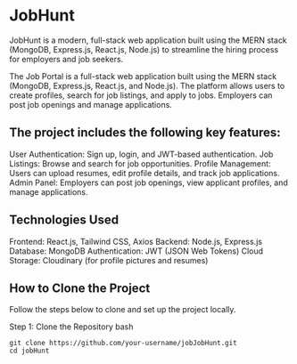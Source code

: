 # JobHunt
JobHunt is a modern, full-stack web application built using the MERN stack (MongoDB, Express.js, React.js, Node.js) to streamline the hiring process for employers and job seekers.

The Job Portal is a full-stack web application built using the MERN stack (MongoDB, Express.js, React.js, and Node.js). The platform allows users to create profiles, search for job listings, and apply to jobs. Employers can post job openings and manage applications. 

## The project includes the following key features:

User Authentication: Sign up, login, and JWT-based authentication.
Job Listings: Browse and search for job opportunities.
Profile Management: Users can upload resumes, edit profile details, and track job applications.
Admin Panel: Employers can post job openings, view applicant profiles, and manage applications.

## Technologies Used

Frontend: React.js, Tailwind CSS, Axios
Backend: Node.js, Express.js
Database: MongoDB
Authentication: JWT (JSON Web Tokens)
Cloud Storage: Cloudinary (for profile pictures and resumes)

## How to Clone the Project
Follow the steps below to clone and set up the project locally.

Step 1: Clone the Repository
bash
```
git clone https://github.com/your-username/jobJobHunt.git
cd jobHunt
